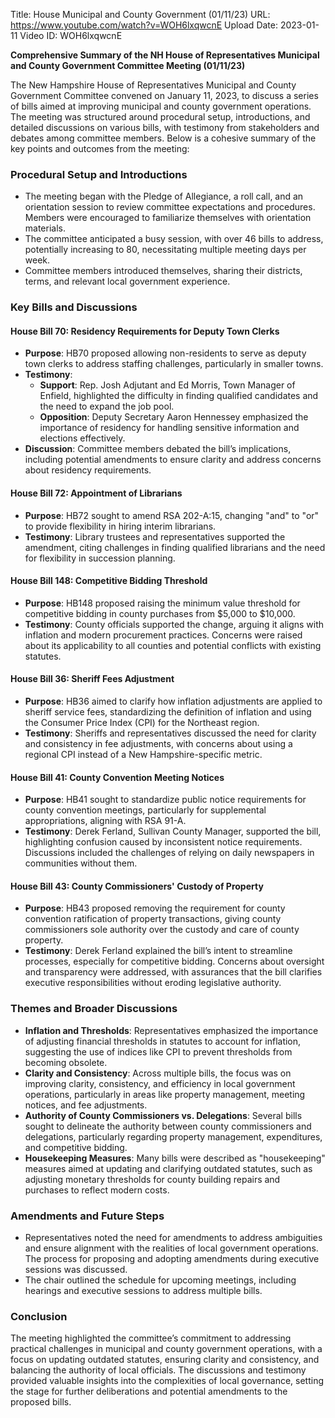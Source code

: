 Title: House Municipal and County Government (01/11/23)
URL: https://www.youtube.com/watch?v=WOH6lxqwcnE
Upload Date: 2023-01-11
Video ID: WOH6lxqwcnE

**Comprehensive Summary of the NH House of Representatives Municipal and County Government Committee Meeting (01/11/23)**

The New Hampshire House of Representatives Municipal and County Government Committee convened on January 11, 2023, to discuss a series of bills aimed at improving municipal and county government operations. The meeting was structured around procedural setup, introductions, and detailed discussions on various bills, with testimony from stakeholders and debates among committee members. Below is a cohesive summary of the key points and outcomes from the meeting:

### **Procedural Setup and Introductions**
- The meeting began with the Pledge of Allegiance, a roll call, and an orientation session to review committee expectations and procedures. Members were encouraged to familiarize themselves with orientation materials.
- The committee anticipated a busy session, with over 46 bills to address, potentially increasing to 80, necessitating multiple meeting days per week.
- Committee members introduced themselves, sharing their districts, terms, and relevant local government experience.

### **Key Bills and Discussions**

#### **House Bill 70: Residency Requirements for Deputy Town Clerks**
- **Purpose**: HB70 proposed allowing non-residents to serve as deputy town clerks to address staffing challenges, particularly in smaller towns.
- **Testimony**: 
  - **Support**: Rep. Josh Adjutant and Ed Morris, Town Manager of Enfield, highlighted the difficulty in finding qualified candidates and the need to expand the job pool.
  - **Opposition**: Deputy Secretary Aaron Hennessey emphasized the importance of residency for handling sensitive information and elections effectively.
- **Discussion**: Committee members debated the bill’s implications, including potential amendments to ensure clarity and address concerns about residency requirements.

#### **House Bill 72: Appointment of Librarians**
- **Purpose**: HB72 sought to amend RSA 202-A:15, changing "and" to "or" to provide flexibility in hiring interim librarians.
- **Testimony**: Library trustees and representatives supported the amendment, citing challenges in finding qualified librarians and the need for flexibility in succession planning.

#### **House Bill 148: Competitive Bidding Threshold**
- **Purpose**: HB148 proposed raising the minimum value threshold for competitive bidding in county purchases from $5,000 to $10,000.
- **Testimony**: County officials supported the change, arguing it aligns with inflation and modern procurement practices. Concerns were raised about its applicability to all counties and potential conflicts with existing statutes.

#### **House Bill 36: Sheriff Fees Adjustment**
- **Purpose**: HB36 aimed to clarify how inflation adjustments are applied to sheriff service fees, standardizing the definition of inflation and using the Consumer Price Index (CPI) for the Northeast region.
- **Testimony**: Sheriffs and representatives discussed the need for clarity and consistency in fee adjustments, with concerns about using a regional CPI instead of a New Hampshire-specific metric.

#### **House Bill 41: County Convention Meeting Notices**
- **Purpose**: HB41 sought to standardize public notice requirements for county convention meetings, particularly for supplemental appropriations, aligning with RSA 91-A.
- **Testimony**: Derek Ferland, Sullivan County Manager, supported the bill, highlighting confusion caused by inconsistent notice requirements. Discussions included the challenges of relying on daily newspapers in communities without them.

#### **House Bill 43: County Commissioners' Custody of Property**
- **Purpose**: HB43 proposed removing the requirement for county convention ratification of property transactions, giving county commissioners sole authority over the custody and care of county property.
- **Testimony**: Derek Ferland explained the bill’s intent to streamline processes, especially for competitive bidding. Concerns about oversight and transparency were addressed, with assurances that the bill clarifies executive responsibilities without eroding legislative authority.

### **Themes and Broader Discussions**
- **Inflation and Thresholds**: Representatives emphasized the importance of adjusting financial thresholds in statutes to account for inflation, suggesting the use of indices like CPI to prevent thresholds from becoming obsolete.
- **Clarity and Consistency**: Across multiple bills, the focus was on improving clarity, consistency, and efficiency in local government operations, particularly in areas like property management, meeting notices, and fee adjustments.
- **Authority of County Commissioners vs. Delegations**: Several bills sought to delineate the authority between county commissioners and delegations, particularly regarding property management, expenditures, and competitive bidding.
- **Housekeeping Measures**: Many bills were described as "housekeeping" measures aimed at updating and clarifying outdated statutes, such as adjusting monetary thresholds for county building repairs and purchases to reflect modern costs.

### **Amendments and Future Steps**
- Representatives noted the need for amendments to address ambiguities and ensure alignment with the realities of local government operations. The process for proposing and adopting amendments during executive sessions was discussed.
- The chair outlined the schedule for upcoming meetings, including hearings and executive sessions to address multiple bills.

### **Conclusion**
The meeting highlighted the committee’s commitment to addressing practical challenges in municipal and county government operations, with a focus on updating outdated statutes, ensuring clarity and consistency, and balancing the authority of local officials. The discussions and testimony provided valuable insights into the complexities of local governance, setting the stage for further deliberations and potential amendments to the proposed bills.